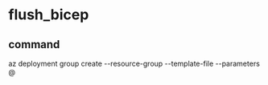# flush_bicep

## command

az deployment group create --resource-group <resource-group-name> --template-file <template-file-path> --parameters @<parameter-file-path>
